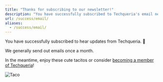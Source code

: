 ```yaml
---
title: "Thanks for subscribing to our newsletter!"
description: "You have successfully subscribed to Techqueria's email newsletter. ✅"
url: /success/email/
aliases:
  - /success/email/
---
```


You have successfully subscribed to hear updates from Techqueria. 📨

We generally send out emails once a month.

In the meantime, enjoy these cute tacitos or consider [becoming a member of Techqueria](/join/)!

<div class="mb-2"></div>

![Taco](https://media.giphy.com/media/pYCdxGyLFSwgw/source.gif)

